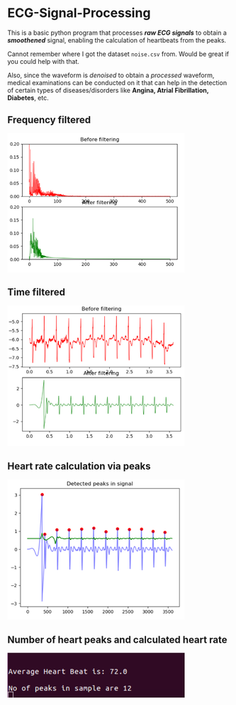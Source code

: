 # ECG-Signal-Processing
This is a basic python program that processes ***raw ECG signals*** to obtain a ***smoothened*** signal, enabling the calculation of heartbeats from the peaks.

Cannot remember where I got the dataset `noise.csv` from. Would be great if you could help with that.

Also, since the waveform is *denoised* to obtain a *processed* waveform, medical examinations can be conducted on it that can help in the detection of certain types of diseases/disorders like **Angina, Atrial Fibrillation, Diabetes**, etc.

## Frequency filtered

<img src = freq-d.PNG width = 400>

## Time filtered

<img src = time-d.PNG width = 400>

## Heart rate calculation via peaks

<img src = heart-rate.PNG width = 400>

## Number of heart peaks and calculated heart rate

<img src = result.png width = 400>
